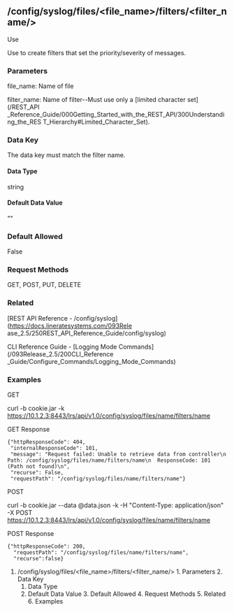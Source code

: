 ## /config/syslog/files/<file_name>/filters/<filter_name/>

Use

Use to create filters that set the priority/severity of messages.

### Parameters

file_name: Name of file

filter_name: Name of filter--Must use only a [limited character set](/REST_API
_Reference_Guide/000Getting_Started_with_the_REST_API/300Understanding_the_RES
T_Hierarchy#Limited_Character_Set).

### Data Key

The data key must match the filter name.

#### Data Type

string

#### Default Data Value

""

### Default Allowed

False

### Request Methods

GET, POST, PUT, DELETE

### Related

[REST API Reference - /config/syslog](https://docs.lineratesystems.com/093Rele
ase_2.5/250REST_API_Reference_Guide/config/syslog)

CLI Reference Guide - [Logging Mode Commands](/093Release_2.5/200CLI_Reference
_Guide/Configure_Commands/Logging_Mode_Commands)

### Examples

GET

curl -b cookie.jar -k
https://10.1.2.3:8443/lrs/api/v1.0/config/syslog/files/name/filters/name

GET Response

    
    {"httpResponseCode": 404,
     "internalResponseCode": 101,
     "message": "Request failed: Unable to retrieve data from controller\n  Path: /config/syslog/files/name/filters/name\n  ResponseCode: 101 (Path not found)\n",
     "recurse": False,
     "requestPath": "/config/syslog/files/name/filters/name"}
    

POST

curl -b cookie.jar --data @data.json -k -H "Content-Type: application/json" -X
POST https://10.1.2.3:8443/lrs/api/v1.0/config/syslog/files/name/filters/name

POST Response

    
    {"httpResponseCode": 200,
      "requestPath": "/config/syslog/files/name/filters/name",
      "recurse":false}

  1. /config/syslog/files/<file_name>/filters/<filter_name/>
    1. Parameters
    2. Data Key
      1. Data Type
      2. Default Data Value
    3. Default Allowed
    4. Request Methods
    5. Related
    6. Examples

